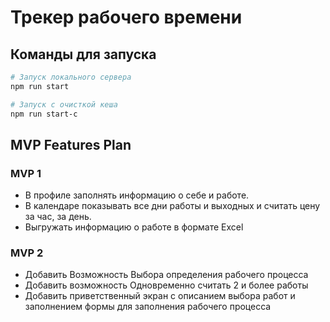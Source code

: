 # Трекер рабочего времени

## Команды для запуска

```bash
# Запуск локального сервера
npm run start

# Запуск с очисткой кеша
npm run start-c
```

## MVP Features Plan

### MVP 1

- В профиле заполнять информацию о себе и работе.
- В календаре показывать все дни работы и выходных и считать цену за час, за день.
- Выгружать информацию о работе в формате Excel

### MVP 2

- Добавить Возможность Выбора определения рабочего процесса
- Добавить возможность Одновременно считать 2 и более работы
- Добавить приветственный экран с описанием выбора работ и заполнением формы для заполнения рабочего процесса
